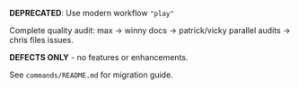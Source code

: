 **DEPRECATED**: Use modern workflow `"play"`

Complete quality audit: max → winny docs → patrick/vicky parallel audits → chris files issues.

**DEFECTS ONLY** - no features or enhancements.

See `commands/README.md` for migration guide.
